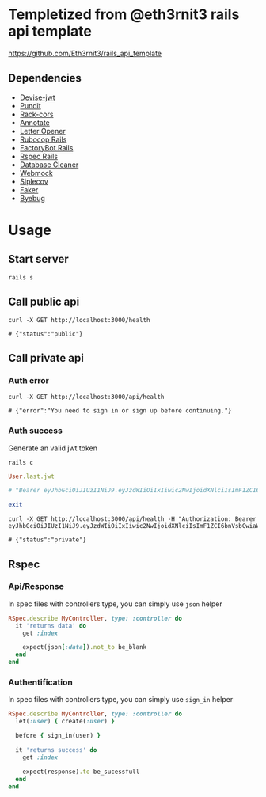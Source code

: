 # Templetized from @eth3rnit3 rails api template
https://github.com/Eth3rnit3/rails_api_template

## Dependencies
- [Devise-jwt](https://github.com/waiting-for-dev/devise-jwt)
- [Pundit](https://github.com/varvet/pundit)
- [Rack-cors](https://github.com/cyu/rack-cors)
- [Annotate](https://github.com/ctran/annotate_models)
- [Letter Opener](https://github.com/ryanb/letter_opener)
- [Rubocop Rails](https://github.com/rubocop/rubocop-rails)
- [FactoryBot Rails](https://github.com/thoughtbot/factory_bot_rails)
- [Rspec Rails](https://github.com/rspec/rspec-rails)
- [Database Cleaner](https://github.com/DatabaseCleaner/database_cleaner)
- [Webmock](https://github.com/bblimke/webmock)
- [Siplecov](https://github.com/simplecov-ruby/simplecov)
- [Faker](https://github.com/faker-ruby/faker)
- [Byebug](https://github.com/deivid-rodriguez/byebug)


# Usage
## Start server
```shell
rails s
```

## Call public api
```shell
curl -X GET http://localhost:3000/health

# {"status":"public"}
```

## Call private api
### Auth error
```shell
curl -X GET http://localhost:3000/api/health

# {"error":"You need to sign in or sign up before continuing."}
```

### Auth success
Generate an valid jwt token
```shell
rails c
```
```ruby
User.last.jwt

# "Bearer eyJhbGciOiJIUzI1NiJ9.eyJzdWIiOiIxIiwic2NwIjoidXNlciIsImF1ZCI6bnVsbCwiaWF0IjoxNjY0NjU0NDI5LCJleHAiOjE2NjQ2NTgwMjksImp0aSI6IjY1Yjk2NTAzLTBkOWMtNDljMi05NzkyLTc2YjQyMTQ1YThlNCJ9.Ivig6RQJ1iCFLE5WHlVH4MDcIrgEQVJpQt8UxLwJrbw"

exit
```

```shell
curl -X GET http://localhost:3000/api/health -H "Authorization: Bearer eyJhbGciOiJIUzI1NiJ9.eyJzdWIiOiIxIiwic2NwIjoidXNlciIsImF1ZCI6bnVsbCwiaWF0IjoxNjY0NjU0NDI5LCJleHAiOjE2NjQ2NTgwMjksImp0aSI6IjY1Yjk2NTAzLTBkOWMtNDljMi05NzkyLTc2YjQyMTQ1YThlNCJ9.Ivig6RQJ1iCFLE5WHlVH4MDcIrgEQVJpQt8UxLwJrbw"

# {"status":"private"}
```

## Rspec
### Api/Response
In spec files with controllers type, you can simply use `json` helper
```ruby
RSpec.describe MyController, type: :controller do
  it 'returns data' do
    get :index

    expect(json[:data]).not_to be_blank
  end
end
````

### Authentification
In spec files with controllers type, you can simply use `sign_in` helper
```ruby
RSpec.describe MyController, type: :controller do
  let(:user) { create(:user) }

  before { sign_in(user) }

  it 'returns success' do
    get :index

    expect(response).to be_sucessfull
  end
end
```